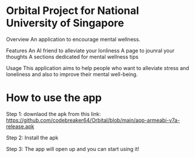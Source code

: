 # Orbital Project for National University of Singapore
 
Overview 
An application to encourage mental wellness.

Features
An AI friend to alleviate your lonliness
A page to jounral your thoughts
A sections dedicated for mental wellness tips

Usage
This application aims to help people who want to alleviate stress and loneliness and also to improve their mental well-being.

# How to use the app

Step 1: downlaod the apk from this link: https://github.com/codebreaker64/Orbital/blob/main/app-armeabi-v7a-release.apk 

Step 2: Install the apk

Step 3: The app will open up and you can start using it!

